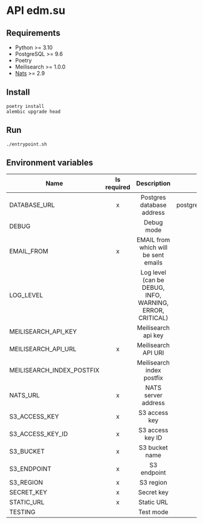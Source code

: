 # API edm.su

## Requirements

* Python >= 3.10
* PostgreSQL >= 9.6
* Poetry
* Meilisearch >= 1.0.0
* [Nats](https://docs.nats.io/) >= 2.9

## Install

```shell
poetry install
alembic upgrade head
```

## Run

```shell
./entrypoint.sh
```

## Environment variables

| Name                | Is required |                                Description                                |           Default value            |
|---------------------------|:----------:|:----------------------------------------------------------------------:|:------------------------------------------:|
| DATABASE_URL              |     x      |                           Postgres database address                            | postgresql://postgres:postgres@db/postgres |
| DEBUG                     |            |                              Debug mode                              |                   False                    |
| EMAIL_FROM                |     x      |              EMAIL from which will be sent emails                           |               |               noreply@edm.su               |
| LOG_LEVEL                 |            | Log level (can be DEBUG, INFO, WARNING, ERROR, CRITICAL) |                  WARNING                   |
| MEILISEARCH_API_KEY       |            |                          Meilisearch api key                          |                                            |
| MEILISEARCH_API_URL       |     x      |                         Meilisearch API URI                          |           http://localhost:7700            |
| MEILISEARCH_INDEX_POSTFIX |            |                Meilisearch index postfix                         |                         |                                            |
| NATS_URL                  |     x      |                           NATS server address                        |                              |
| S3_ACCESS_KEY             |     x      |                           S3 access key                            |                                            |
| S3_ACCESS_KEY_ID          |     x      |                         S3 access key ID                         |                                            |
| S3_BUCKET                 |     x      |                         S3 bucket name                          |                                            |
| S3_ENDPOINT               |     x      |                           S3 endpoint                            |                                            |
| S3_REGION                 |     x      |                               S3 region                                |                 us-east-1                  |
| SECRET_KEY                |     x      |                         Secret key                          |                                            |
| STATIC_URL                |     x      |                             Static URL                              |         https://static.dev.edm.su          |
| TESTING                   |            |                              Test mode                              |                   False                    |
